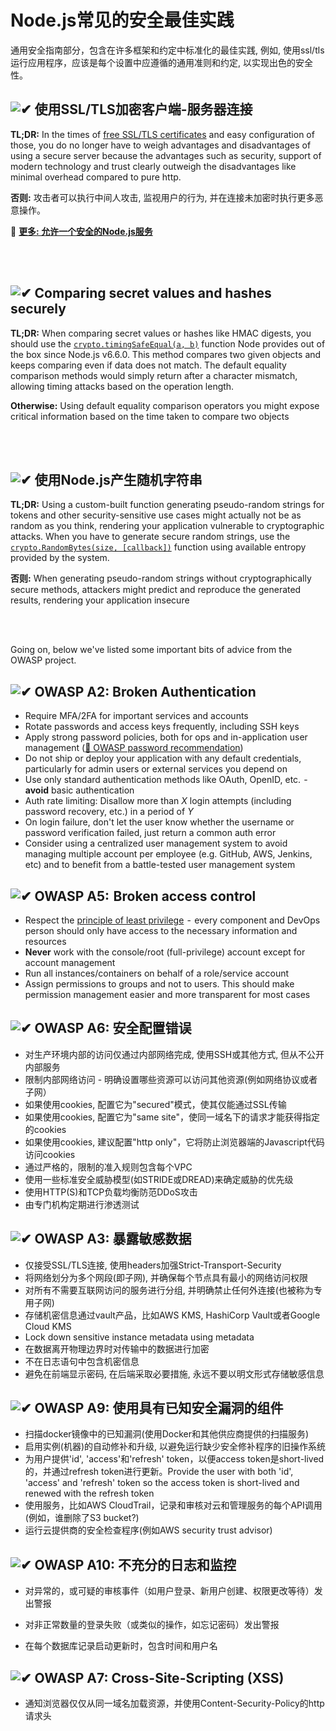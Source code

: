 [✔]: ../../assets/images/checkbox-small-blue.png

# Node.js常见的安全最佳实践

通用安全指南部分，包含在许多框架和约定中标准化的最佳实践, 例如, 使用ssl/tls运行应用程序，应该是每个设置中应遵循的通用准则和约定, 以实现出色的安全性。

## ![✔] 使用SSL/TLS加密客户端-服务器连接

**TL;DR:** In the times of [free SSL/TLS certificates](https://letsencrypt.org/) and easy configuration of those, you do no longer have to weigh advantages and disadvantages of using a secure server because the advantages such as security, support of modern technology and trust clearly outweigh the disadvantages like minimal overhead compared to pure http.

**否则:** 攻击者可以执行中间人攻击, 监视用户的行为, 并在连接未加密时执行更多恶意操作。

🔗 [**更多: 允许一个安全的Node.js服务**](secureserver.md)

<br/><br/>

## ![✔] Comparing secret values and hashes securely

**TL;DR:** When comparing secret values or hashes like HMAC digests, you should use the [`crypto.timingSafeEqual(a, b)`](https://nodejs.org/dist/latest-v9.x/docs/api/crypto.html#crypto_crypto_timingsafeequal_a_b) function Node provides out of the box since Node.js v6.6.0. This method compares two given objects and keeps comparing even if data does not match. The default equality comparison methods would simply return after a character mismatch, allowing timing attacks based on the operation length.

**Otherwise:** Using default equality comparison operators you might expose critical information based on the time taken to compare two objects

<br/><br/>

## ![✔] 使用Node.js产生随机字符串

**TL;DR:** Using a custom-built function generating pseudo-random strings for tokens and other security-sensitive use cases might actually not be as random as you think, rendering your application vulnerable to cryptographic attacks. When you have to generate secure random strings, use the [`crypto.RandomBytes(size, [callback])`](https://nodejs.org/dist/latest-v9.x/docs/api/crypto.html#crypto_crypto_randombytes_size_callback) function using available entropy provided by the system.

**否则:** When generating pseudo-random strings without cryptographically secure methods, attackers might predict and reproduce the generated results, rendering your application insecure

<br/><br/>

Going on, below we've listed some important bits of advice from the OWASP project.

## ![✔] OWASP A2: Broken Authentication

- Require MFA/2FA for important services and accounts
- Rotate passwords and access keys frequently, including SSH keys
- Apply strong password policies, both for ops and in-application user management ([🔗 OWASP password recommendation](https://www.owasp.org/index.php/Authentication_Cheat_Sheet#Implement_Proper_Password_Strength_Controls.22))
- Do not ship or deploy your application with any default credentials, particularly for admin users or external services you depend on
- Use only standard authentication methods like OAuth, OpenID, etc.  - **avoid** basic authentication
- Auth rate limiting: Disallow more than _X_ login attempts (including password recovery, etc.) in a period of _Y_
- On login failure, don't let the user know whether the username or password verification failed, just return a common auth error
- Consider using a centralized user management system to avoid managing multiple account per employee (e.g. GitHub, AWS, Jenkins, etc) and to benefit from a battle-tested user management system

## ![✔] OWASP A5:  Broken access control

- Respect the [principle of least privilege](https://en.wikipedia.org/wiki/Principle_of_least_privilege)  -  every component and DevOps person should only have access to the necessary information and resources
- **Never** work with the console/root (full-privilege) account except for account management
- Run all instances/containers on behalf of a role/service account
- Assign permissions to groups and not to users. This should make permission management easier and more transparent for most cases

## ![✔] OWASP A6: 安全配置错误

- 对生产环境内部的访问仅通过内部网络完成, 使用SSH或其他方式, 但从不公开内部服务
- 限制内部网络访问 - 明确设置哪些资源可以访问其他资源(例如网络协议或者子网）
- 如果使用cookies, 配置它为"secured"模式，使其仅能通过SSL传输
- 如果使用cookies, 配置它为"same site"，使同一域名下的请求才能获得指定的cookies
- 如果使用cookies, 建议配置"http only"，它将防止浏览器端的Javascript代码访问cookies
- 通过严格的，限制的准入规则包含每个VPC
- 使用一些标准安全威胁模型(如STRIDE或DREAD)来确定威胁的优先级
- 使用HTTP(S)和TCP负载均衡防范DDoS攻击
- 由专门机构定期进行渗透测试

## ![✔] OWASP A3: 暴露敏感数据

- 仅接受SSL/TLS连接, 使用headers加强Strict-Transport-Security
- 将网络划分为多个网段(即子网), 并确保每个节点具有最小的网络访问权限
- 对所有不需要互联网访问的服务进行分组, 并明确禁止任何外连接(也被称为专用子网)
- 存储机密信息通过vault产品，比如AWS KMS, HashiCorp Vault或者Google Cloud KMS
- Lock down sensitive instance metadata using metadata
- 在数据离开物理边界时对传输中的数据进行加密
- 不在日志语句中包含机密信息
- 避免在前端显示密码, 在后端采取必要措施, 永远不要以明文形式存储敏感信息

## ![✔] OWASP A9: 使用具有已知安全漏洞的组件

- 扫描docker镜像中的已知漏洞(使用Docker和其他供应商提供的扫描服务)
- 启用实例(机器)的自动修补和升级, 以避免运行缺少安全修补程序的旧操作系统
- 为用户提供'id', 'access'和'refresh' token，以便access token是short-lived的，并通过refresh token进行更新。Provide the user with both 'id', 'access' and 'refresh' token so the access token is short-lived and renewed with the refresh token
- 使用服务，比如AWS CloudTrail，记录和审核对云和管理服务的每个API调用(例如，谁删除了S3 bucket?)
- 运行云提供商的安全检查程序(例如AWS security trust advisor)

## ![✔] OWASP A10: 不充分的日志和监控

- 对异常的，或可疑的审核事件（如用户登录、新用户创建、权限更改等待）发出警报

- 对非正常数量的登录失败（或类似的操作，如忘记密码）发出警报

- 在每个数据库记录启动更新时，包含时间和用户名

## ![✔] OWASP A7: Cross-Site-Scripting (XSS)

- 通知浏览器仅仅从同一域名加载资源，并使用Content-Security-Policy的http请求头

<br/><br/><br/>

